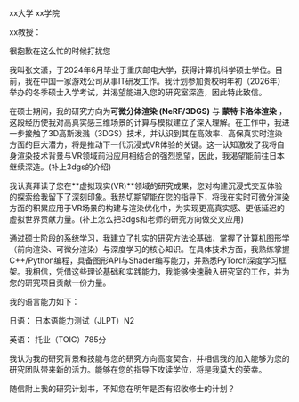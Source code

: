 xx大学		xx学院

xx教授：

很抱歉在这么忙的时候打扰您

我叫张文潇，于2024年6月毕业于重庆邮电大学，获得计算机科学硕士学位。目前，我在中国一家游戏公司从事IT研发工作。我计划参加贵校明年初（2026年）举办的冬季硕士入学考试，并渴望能进入您的研究室深造，因此特此致信。

在硕士期间，我的研究方向为**可微分体渲染 (NeRF/3DGS)** 与 **蒙特卡洛体渲染** ，这段经历使我对高真实感三维场景的计算与模拟建立了深入理解。在工作中，我进一步接触了3D高斯泼溅（3DGS）技术，并认识到其在高效率、高保真实时渲染方面的巨大潜力，将是推动下一代沉浸式VR体验的关键。这一认知激发了我将自身渲染技术背景与VR领域前沿应用相结合的强烈愿望，因此，我渴望能前往日本继续深造。(补上3dgs的介绍)

我认真拜读了您在**虚拟现实(VR)**领域的研究成果，您对构建沉浸式交互体验的探索给我留下了深刻印象。我热切期望能在您的指导下，将我在实时可微分渲染方面的积累应用于VR场景的构建与渲染优化中，为实现更高真实感、更低延迟的虚拟世界贡献力量。(补上怎么把3dgs和老师的研究方向做交叉应用)

通过硕士阶段的系统学习，我建立了扎实的研究方法论基础，掌握了计算机图形学（前向渲染、可微分渲染）与深度学习的核心知识。在具体技术方面，我熟练掌握C++/Python编程，具备图形API与Shader编写能力，并熟悉PyTorch深度学习框架。我相信，凭借这些理论基础和实践能力，我能够快速融入研究室的工作，并为您的研究项目贡献一份力量。

我的语言能力如下：

日语： 日本语能力测试（JLPT）N2

英语： 托业（TOIC）785分

我认为我的研究背景和技能与您的研究方向高度契合，并相信我的加入能够为您的研究团队带来新的活力。能够在您的指导下攻读学位，将是我莫大的荣幸。

随信附上我的研究计划书，不知您在明年是否有招收修士的计划？
